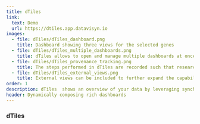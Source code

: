 ```yaml
---
title: dTiles
link:
  text: Demo
  url: https://dtiles.app.datavisyn.io
images:
  - file: dTiles/dTiles_dashboard.png
    title: Dashboard showing three views for the selected genes
  - file: dTiles/dTiles_multiple_dashboards.png
    title: dTiles allows to open and manage multiple dashboards at once
  - file: dTiles/dTiles_provenance_tracking.png
    title: The steps performed in dTiles are recorded such that researchers can jump back to any state 
  - file: dTiles/dTiles_external_views.png
    title: External views can be included to further expand the capabilities of dTiles
order: 1
description: dTiles  shows an overview of your data by leveraging synchronized views to composed dynamic dashboards. Dashboards can be reused and shared by saving the configurations and loading them with different datasets. dTiles provides a clean user interface to fit the needs of different user groups – from beginners to experts.
header: Dynamically composing rich dashboards
---
```


### dTiles